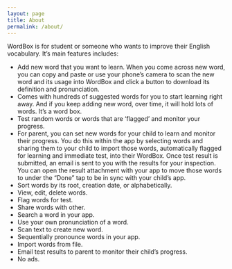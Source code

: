 ```yaml
---
layout: page
title: About
permalink: /about/
---
```


WordBox is for student or someone who wants to improve their English vocabulary. It’s main features includes:

* Add new word that you want to learn. When you come across new word, you can copy and paste or use your phone’s camera to scan the new word and its usage into WordBox and click a button to download its definition and pronunciation.
* Comes with hundreds of suggested words for you to start learning right away. And if you keep adding new word, over time, it will hold lots of words. It’s a word box.
* Test random words or words that are ‘flagged’ and monitor your progress.
* For parent, you can set new words for your child to learn and monitor their progress. You do this within the app by selecting words and sharing them to your child to import those words, automatically flagged for learning and immediate test, into their WordBox. Once test result is submitted, an email is sent to you with the results for your inspection. You can open the result attachment with your app to move those words to under the “Done” tap to be in sync with your child’s app.
* Sort words by its root, creation date, or alphabetically.
* View, edit, delete words.
* Flag words for test.
* Share words with other. 
* Search a word in your app.
* Use your own pronunciation of a word.
* Scan text to create new word.
* Sequentially pronounce words in your app.
* Import words from file.
* Email test results to parent to monitor their child’s progress.
* No ads.

